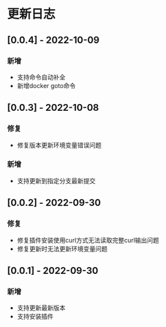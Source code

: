 # 更新日志

## [0.0.4] - 2022-10-09

### 新增

* 支持命令自动补全
* 新增docker goto命令

## [0.0.3] - 2022-10-08

### 修复

* 修复版本更新环境变量错误问题

### 新增

* 支持更新到指定分支最新提交

## [0.0.2] - 2022-09-30

### 修复

* 修复插件安装使用curl方式无法读取完整curl输出问题
* 修复更新时无法更新环境变量问题

## [0.0.1] - 2022-09-30

### 新增

* 支持更新最新版本
* 支持安装插件

